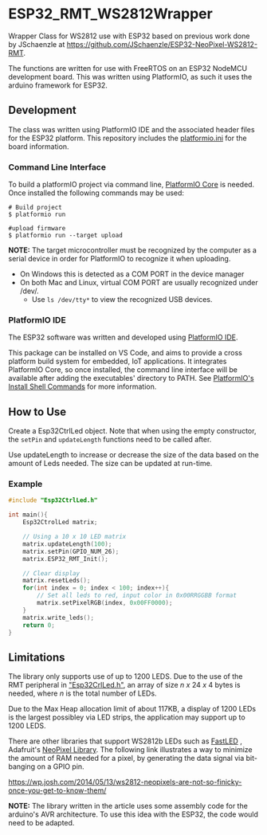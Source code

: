 # ESP32_RMT_WS2812Wrapper
 Wrapper Class for WS2812 use with ESP32 based on previous work done by JSchaenzle at https://github.com/JSchaenzle/ESP32-NeoPixel-WS2812-RMT.

 The functions are written for use with FreeRTOS on an ESP32 NodeMCU development board. This was written using PlatformIO, as such it uses the arduino framework for ESP32.

## Development

The class was written using PlatformIO IDE and the associated header files for the ESP32 platform. This repository includes the [platformio.ini](./platformio.ini) for the board information.

### Command Line Interface

To build a platformIO project via command line, [PlatformIO Core](https://docs.platformio.org/en/latest/core/index.html)
is needed. Once installed the following commands may be used:

```
# Build project
$ platformio run

#upload firmware
$ platformio run --target upload

```

**NOTE:** The target microcontroller must be recognized by the computer as a
serial device in order for PlatformIO to recognize it when uploading.

- On Windows this is detected as a COM PORT in the device manager
- On both Mac and Linux, virtual COM PORT are usually recognized under /dev/.
  - Use `ls /dev/tty*` to view the recognized USB devices.

### PlatformIO IDE

The ESP32 software was written and developed using [PlatformIO IDE](https://docs.platformio.org/en/latest/integration/ide/pioide.html).

This package can be installed on VS Code, and aims to provide a cross platform
build system for embedded, IoT applications. It integrates PlatformIO Core, so
once installed, the command line interface will be available after adding the executables'
directory to PATH. See [PlatformIO's Install Shell Commands](https://docs.platformio.org/en/latest/core/installation.html#piocore-install-shell-commands) for more information.

## How to Use

Create a Esp32CtrlLed object. Note that when using the empty constructor, the `setPin` and `updateLength` functions need to be called after.

Use updateLength to increase or decrease the size of the data based on the amount of Leds needed. The size can be updated at run-time.

### Example
```cpp
#include "Esp32CtrlLed.h"

int main(){
    Esp32CtrolLed matrix;

    // Using a 10 x 10 LED matrix
    matrix.updateLength(100);
    matrix.setPin(GPIO_NUM_26);
    matrix.ESP32_RMT_Init();

    // Clear display
    matrix.resetLeds();
    for(int index = 0; index < 100; index++){
        // Set all leds to red, input color in 0x00RRGGBB format
        matrix.setPixelRGB(index, 0x00FF0000);
    }
    matrix.write_leds();
    return 0;
}
```
## Limitations

The library only supports use of up to 1200 LEDS. Due to the use of the RMT peripheral in ["Esp32CrlLed.h"](./Esp32.CtrlLed.h), an array of size _n_ _x_ 24 _x_ 4 bytes is needed, where *n* is the total number of LEDs.

Due to the Max Heap allocation limit of about 117KB, a display of 1200 LEDs is the largest possibley via LED strips, the application may support up to 1200 LEDS.

There are other libraries that support WS2812b LEDs such as [FastLED](https://github.com/FastLED/FastLED) , Adafruit's [NeoPixel Library](https://github.com/adafruit/Adafruit_NeoPixel).
The following link illustrates a way to minimize the amount of RAM needed for a pixel, by generating the
data signal via bit-banging on a GPIO pin.

https://wp.josh.com/2014/05/13/ws2812-neopixels-are-not-so-finicky-once-you-get-to-know-them/

**NOTE:** The library written in the article uses some assembly code for the arduino's
AVR architecture. To use this idea with the ESP32, the code would need to be adapted.

